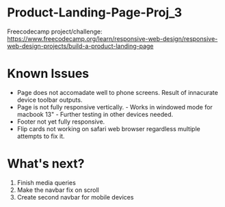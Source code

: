 # Product-Landing-Page-Proj_3

Freecodecamp project/challenge: https://www.freecodecamp.org/learn/responsive-web-design/responsive-web-design-projects/build-a-product-landing-page

# Known Issues

* Page does not accomadate well to phone screens. Result of innacurate device toolbar outputs.
* Page is not fully responsive vertically. 
      - Works in windowed mode for macbook 13"
      - Further testing in other devices needed.
* Footer not yet fully responsive. 
* Flip cards not working on safari web browser regardless multiple attempts to fix it.

# What's next?

1. Finish media queries
2. Make the navbar fix on scroll
3. Create second navbar for mobile devices
